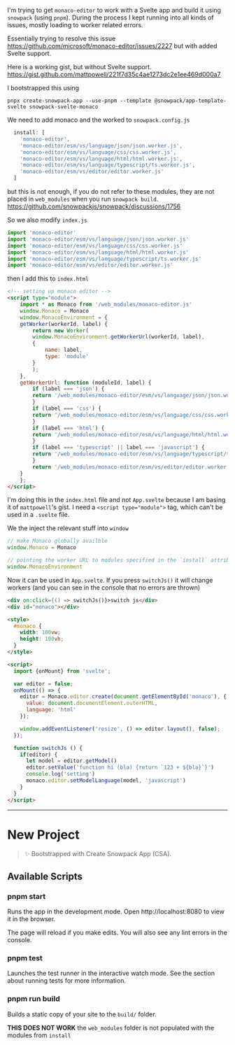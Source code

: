 
I'm trying to get `monaco-editor` to work with a Svelte app and build it using `snowpack` (using `pnpm`).
During the process I kept running into all kinds of issues, mostly loading to worker related errors.

Essentially trying to resolve this issue https://github.com/microsoft/monaco-editor/issues/2227 but with added Svelte support.

Here is a working gist, but without Svelte support. https://gist.github.com/mattpowell/221f7d35c4ae1273dc2e1ee469d000a7

I bootstrapped this using

```
pnpx create-snowpack-app --use-pnpm --template @snowpack/app-template-svelte snowpack-svelte-monaco
```

We need to add monaco and the worked to `snowpack.config.js`

```js
  install: [
    'monaco-editor',
    'monaco-editor/esm/vs/language/json/json.worker.js',
    'monaco-editor/esm/vs/language/css/css.worker.js',
    'monaco-editor/esm/vs/language/html/html.worker.js',
    'monaco-editor/esm/vs/language/typescript/ts.worker.js',
    'monaco-editor/esm/vs/editor/editor.worker.js'
  ]
```

but this is not enough, if you do not refer to these modules, they are not placed in `web_modules` when you run `snowpack build`.
https://github.com/snowpackjs/snowpack/discussions/1756

So we also modify `index.js`

```js
import 'monaco-editor'
import 'monaco-editor/esm/vs/language/json/json.worker.js'
import 'monaco-editor/esm/vs/language/css/css.worker.js'
import 'monaco-editor/esm/vs/language/html/html.worker.js'
import 'monaco-editor/esm/vs/language/typescript/ts.worker.js'
import 'monaco-editor/esm/vs/editor/editor.worker.js'
```

then I add this to `index.html`

```html
<!-- setting up monaco editor -->
<script type="module">
    import * as Monaco from '/web_modules/monaco-editor.js'
    window.Monaco = Monaco
    window.MonacoEnvironment = {
    getWorker(workerId, label) {
        return new Worker(
        window.MonacoEnvironment.getWorkerUrl(workerId, label),
        {
            name: label,
            type: 'module'
        }
        );
    },
    getWorkerUrl: function (moduleId, label) {
        if (label === 'json') {
        return '/web_modules/monaco-editor/esm/vs/language/json/json.worker.js';
        }
        if (label === 'css') {
        return '/web_modules/monaco-editor/esm/vs/language/css/css.worker.js';
        }
        if (label === 'html') {
        return '/web_modules/monaco-editor/esm/vs/language/html/html.worker.js';
        }
        if (label === 'typescript' || label === 'javascript') {
        return '/web_modules/monaco-editor/esm/vs/language/typescript/ts.worker.js';
        }
        return '/web_modules/monaco-editor/esm/vs/editor/editor.worker.js';
    }
    };
</script>
```

I'm doing this in the `index.html` file and not `App.svelte` because I am basing it of `mattpowell`'s gist. I need a `<script type="module">` tag, which can't be used in a `.svelte` file.

We the inject the relevant stuff into `window`

```js
// make Monaco globally availble
window.Monaco = Monaco

// pointing the worker URL to modules specified in the `install` attribute of `snowpack.config.js`
window.MonacoEnvironment
```

Now it can be used in `App.svelte`. If you press `switchJs()` it will change workers (and you can see in the console that no errors are thrown)

```html
<div on:click={() => switchJs()}>switch js</div>
<div id="monaco"></div>

<style>
  #monaco {
    width: 100vw;
    height: 100vh;
  }
</style>

<script>
  import {onMount} from 'svelte';

  var editor = false;
  onMount(() => {
    editor = Monaco.editor.create(document.getElementById('monaco'), {
      value: document.documentElement.outerHTML,
      language: 'html'
    });

    window.addEventListener('resize', () => editor.layout(), false);
  });

  function switchJs () {
    if(editor) {
      let model = editor.getModel()
      editor.setValue('function hi (bla) {return `123 + ${bla}`}')
      console.log('setting')
      monaco.editor.setModelLanguage(model, 'javascript')
    }
  }
</script>
```

----

# New Project

> ✨ Bootstrapped with Create Snowpack App (CSA).

## Available Scripts

### pnpm start

Runs the app in the development mode.
Open http://localhost:8080 to view it in the browser.

The page will reload if you make edits.
You will also see any lint errors in the console.

### pnpm test

Launches the test runner in the interactive watch mode.
See the section about running tests for more information.

### pnpm run build

Builds a static copy of your site to the `build/` folder.

**THIS DOES NOT WORK** the `web_modules` folder is not populated with the modules from `install`

<!--
~~Your app is ready to be deployed!~~

**For the best production performance:** Add a build bundler plugin like [@snowpack/plugin-webpack](https://github.com/snowpackjs/snowpack/tree/main/plugins/plugin-webpack) or [snowpack-plugin-rollup-bundle](https://github.com/ParamagicDev/snowpack-plugin-rollup-bundle) to your `snowpack.config.json` config file.
-->